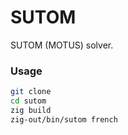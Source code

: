# SUTOM

SUTOM (MOTUS) solver.

### Usage

```bash
git clone 
cd sutom
zig build
zig-out/bin/sutom french
```
